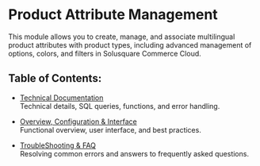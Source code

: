 # Product Attribute Management

This module allows you to create, manage, and associate multilingual product attributes with product types, including advanced management of options, colors, and filters in Solusquare Commerce Cloud.

## Table of Contents:

- [Technical Documentation](./doc_tech)  
  Technical details, SQL queries, functions, and error handling.

- [Overview, Configuration & Interface](./config_interface)  
  Functional overview, user interface, and best practices.

- [TroubleShooting & FAQ](./trouble_faq)  
  Resolving common errors and answers to frequently asked questions.
